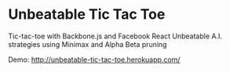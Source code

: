 Unbeatable Tic Tac Toe
=======================

Tic-tac-toe with Backbone.js and Facebook React
Unbeatable A.I. strategies using Minimax and Alpha Beta pruning

Demo: http://unbeatable-tic-tac-toe.herokuapp.com/